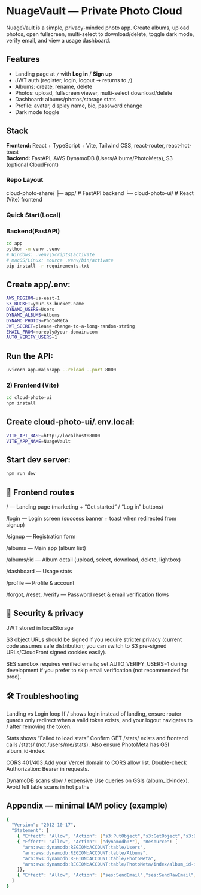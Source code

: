 # NuageVault — Private Photo Cloud

NuageVault is a simple, privacy-minded photo app. Create albums, upload photos, open fullscreen, multi-select to download/delete, toggle dark mode, verify email, and view a usage dashboard.

## Features
- Landing page at `/` with **Log in** / **Sign up**
- JWT auth (register, login, logout → returns to `/`)
- Albums: create, rename, delete
- Photos: upload, fullscreen viewer, multi-select download/delete
- Dashboard: albums/photos/storage stats
- Profile: avatar, display name, bio, password change
- Dark mode toggle

## Stack
**Frontend:** React + TypeScript + Vite, Tailwind CSS, react-router, react-hot-toast  
**Backend:** FastAPI, AWS DynamoDB (Users/Albums/PhotoMeta), S3 (optional CloudFront)

### Repo Layout

cloud-photo-share/
├─ app/              # FastAPI backend
└─ cloud-photo-ui/   # React (Vite) frontend

### Quick Start(Local)
### Backend(FastAPI)
```bash
cd app
python -m venv .venv
# Windows: .venv\Scripts\activate
# macOS/Linux: source .venv/bin/activate
pip install -r requirements.txt
```
## Create app/.env:
```bash
AWS_REGION=us-east-1
S3_BUCKET=your-s3-bucket-name
DYNAMO_USERS=Users
DYNAMO_ALBUMS=Albums
DYNAMO_PHOTOS=PhotoMeta
JWT_SECRET=please-change-to-a-long-random-string
EMAIL_FROM=noreply@your-domain.com
AUTO_VERIFY_USERS=1
```
## Run the API:
```bash
uvicorn app.main:app --reload --port 8000
```
### 2) Frontend (Vite)
```bash
cd cloud-photo-ui
npm install
```
## Create cloud-photo-ui/.env.local:
```bash
VITE_API_BASE=http://localhost:8000
VITE_APP_NAME=NuageVault
```
## Start dev server:
```bash
npm run dev
```
## 🧭 Frontend routes

/ — Landing page (marketing + “Get started” / “Log in” buttons)

/login — Login screen (success banner + toast when redirected from signup)

/signup — Registration form

/albums — Main app (album list)

/albums/:id — Album detail (upload, select, download, delete, lightbox)

/dashboard — Usage stats

/profile — Profile & account

/forgot, /reset, /verify — Password reset & email verification flows

## 🔐 Security & privacy

JWT stored in localStorage

S3 object URLs should be signed if you require stricter privacy (current code assumes safe distribution; you can switch to S3 pre-signed URLs/CloudFront signed cookies easily).

SES sandbox requires verified emails; set AUTO_VERIFY_USERS=1 during development if you prefer to skip email verification (not recommended for prod).

## 🛠 Troubleshooting

Landing vs Login loop
If / shows login instead of landing, ensure router guards only redirect when a valid token exists, and your logout navigates to / after removing the token.

Stats shows “Failed to load stats”
Confirm GET /stats/ exists and frontend calls /stats/ (not /users/me/stats). Also ensure PhotoMeta has GSI album_id-index.

CORS 401/403
Add your Vercel domain to CORS allow list. Double-check Authorization: Bearer <token> in requests.

DynamoDB scans slow / expensive
Use queries on GSIs (album_id-index). Avoid full table scans in hot paths

## Appendix — minimal IAM policy (example)
```bash
{
  "Version": "2012-10-17",
  "Statement": [
    { "Effect": "Allow", "Action": ["s3:PutObject","s3:GetObject","s3:DeleteObject"], "Resource": "arn:aws:s3:::your-photo-bucket/*" },
    { "Effect": "Allow", "Action": ["dynamodb:*"], "Resource": [
      "arn:aws:dynamodb:REGION:ACCOUNT:table/Users",
      "arn:aws:dynamodb:REGION:ACCOUNT:table/Albums",
      "arn:aws:dynamodb:REGION:ACCOUNT:table/PhotoMeta",
      "arn:aws:dynamodb:REGION:ACCOUNT:table/PhotoMeta/index/album_id-index"
    ]},
    { "Effect": "Allow", "Action": ["ses:SendEmail","ses:SendRawEmail"], "Resource": "*" }
  ]
}
```


